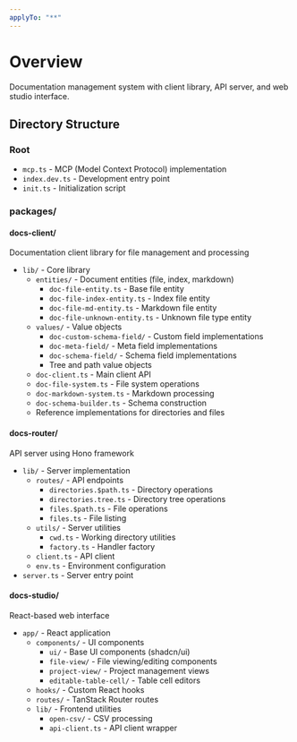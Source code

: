 ```yaml
---
applyTo: "**"
---
```


# Overview

Documentation management system with client library, API server, and web studio interface.

## Directory Structure

### Root
- `mcp.ts` - MCP (Model Context Protocol) implementation
- `index.dev.ts` - Development entry point
- `init.ts` - Initialization script

### packages/

#### docs-client/
Documentation client library for file management and processing

- `lib/` - Core library
  - `entities/` - Document entities (file, index, markdown)
    - `doc-file-entity.ts` - Base file entity
    - `doc-file-index-entity.ts` - Index file entity
    - `doc-file-md-entity.ts` - Markdown file entity
    - `doc-file-unknown-entity.ts` - Unknown file type entity
  - `values/` - Value objects
    - `doc-custom-schema-field/` - Custom field implementations
    - `doc-meta-field/` - Meta field implementations
    - `doc-schema-field/` - Schema field implementations
    - Tree and path value objects
  - `doc-client.ts` - Main client API
  - `doc-file-system.ts` - File system operations
  - `doc-markdown-system.ts` - Markdown processing
  - `doc-schema-builder.ts` - Schema construction
  - Reference implementations for directories and files

#### docs-router/
API server using Hono framework

- `lib/` - Server implementation
  - `routes/` - API endpoints
    - `directories.$path.ts` - Directory operations
    - `directories.tree.ts` - Directory tree operations
    - `files.$path.ts` - File operations
    - `files.ts` - File listing
  - `utils/` - Server utilities
    - `cwd.ts` - Working directory utilities
    - `factory.ts` - Handler factory
  - `client.ts` - API client
  - `env.ts` - Environment configuration
- `server.ts` - Server entry point

#### docs-studio/
React-based web interface

- `app/` - React application
  - `components/` - UI components
    - `ui/` - Base UI components (shadcn/ui)
    - `file-view/` - File viewing/editing components
    - `project-view/` - Project management views
    - `editable-table-cell/` - Table cell editors
  - `hooks/` - Custom React hooks
  - `routes/` - TanStack Router routes
  - `lib/` - Frontend utilities
    - `open-csv/` - CSV processing
    - `api-client.ts` - API client wrapper
